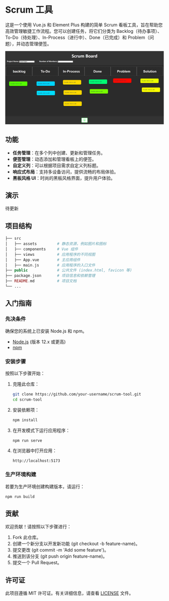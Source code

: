 # Scrum 工具

这是一个使用 Vue.js 和 Element Plus 构建的简单 Scrum 看板工具，旨在帮助您高效管理敏捷工作流程。您可以创建任务，将它们分类为 Backlog（待办事项）、To-Do（待处理）、In-Process（进行中）、Done（已完成）和 Problem（问题），并动态管理便签。

![img_2.png](img_2.png)

## 功能

- **任务管理**：在多个列中创建、更新和管理任务。
- **便签管理**：动态添加和管理看板上的便签。
- **自定义列**：可以根据项目需求自定义列标题。
- **响应式布局**：支持多设备访问，提供流畅的布局体验。
- **黑板风格 UI**：时尚的黑板风格界面，提升用户体验。

## 演示

待更新

## 项目结构
```php
├── src
│   ├── assets         # 静态资源，例如图片和图标
│   ├── components     # Vue 组件
│   ├── views          # 应用程序的不同视图
│   ├── App.vue        # 主应用组件
│   ├── main.js        # 应用程序的入口文件
├── public             # 公共文件 (index.html, favicon 等)
├── package.json       # 项目信息和依赖管理
├── README.md          # 项目文档
└── ...
```

## 入门指南

### 先决条件

确保您的系统上已安装 Node.js 和 npm。

- [Node.js](https://nodejs.org/en/download/) (版本 12.x 或更高)
- [npm](https://www.npmjs.com/get-npm)

### 安装步骤

按照以下步骤开始：

1. 克隆此仓库：
    ```bash
    git clone https://github.com/your-username/scrum-tool.git
    cd scrum-tool
    ```

2. 安装依赖项：
    ```bash
    npm install
    ```

3. 在开发模式下运行应用程序：
    ```bash
    npm run serve
    ```

4. 在浏览器中打开应用：
    ```
    http://localhost:5173
    ```

### 生产环境构建

若要为生产环境创建构建版本，请运行：

```bash
npm run build
```

## 贡献

欢迎贡献！请按照以下步骤进行：

1. Fork 此仓库。
2. 创建一个新分支以开发新功能 (git checkout -b feature-name)。
3. 提交更改 (git commit -m 'Add some feature')。
4. 推送到该分支 (git push origin feature-name)。
5. 提交一个 Pull Request。

## 许可证

此项目遵循 MIT 许可证。有关详细信息，请查看 [LICENSE](https://mit-license.org/) 文件。